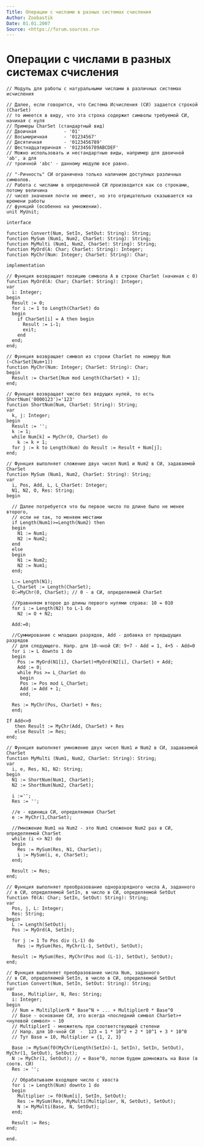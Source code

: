 ```yaml
---
Title: Операции с числами в разных системах счисления
Author: Zoobastik
Date: 01.01.2007
Source: <https://forum.sources.ru>
---
```



Операции с числами в разных системах счисления
==============================================

    // Модуль для работы с натуральными числами в различных системах исчисления
     
    // Далее, если говорится, что Система Исчисления (СИ) задается строкой (CharSet)
    // то имеется в виду, что эта строка содержит символы требуемой СИ, начиная с нуля
    // Примеры CharSet (стандартный вид)
    // Двоичная          - '01'
    // Восьмиричная      - '01234567'
    // Десятичная        - '0123456789'
    // Шестнадцатиричная - '0123456789ABCDEF'
    // Можно использовать и нестандартные виды, например для двоичной 'ab', а для
    // троичной 'abc' - данному модулю все равно.
     
    // "-Ричность" СИ ограничена только наличием доступных различных символов.
    // Работа с числами в определенной СИ производится как со строками, потому величина
    // чисел значения почти не имеет, но это отрицательно сказывается на времени работы
    // функций (особенно на умножении).
    unit MyUnit;
     
    interface
     
    function Convert(Num, SetIn, SetOut: String): String;
    function MySum (Num1, Num2, CharSet: String): String;
    function MyMulti (Num1, Num2, CharSet: String): String;
    function MyOrd(A: Char; CharSet: String): Integer;
    function MyChr(Num: Integer; CharSet: String): Char;
     
    implementation
     
    // Функция возвращает позицию символа A в строке CharSet (начиная с 0)
    function MyOrd(A: Char; CharSet: String): Integer;
    var
      i: Integer;
    begin
      Result := 0;
      for i := 1 to Length(CharSet) do
      begin
        if CharSet[i] = A then begin
          Result := i-1;
          exit;
        end
      end;
    end;
     
    // Функция возвращает символ из строки CharSet по номеру Num (~CharSet[Num+1])
    function MyChr(Num: Integer; CharSet: String): Char;
    begin
      Result := CharSet[Num mod Length(CharSet) + 1];
    end;
     
    // Функция возвращает число без ведущих нулей, то есть ShortNum('0000123')='123'
    function ShortNum(Num, CharSet: String): String;
    var
      k, j: Integer;
    begin
      Result := '';
      k := 1;
      while Num[k] = MyChr(0, CharSet) do
        k := k + 1;
      for j := k to Length(Num) do Result := Result + Num[j];
    end;
     
    // Функция выполняет сложение двух чисел Num1 и Num2 в СИ, задаваемой CharSet
    function MySum (Num1, Num2, CharSet: String): String;
    var
      i, Pos, Add, L, L_CharSet: Integer;
      N1, N2, O, Res: String;
    begin
     
      // Далее потребуется что бы первое число по длине было не менее второго,
      // если не так, то меняем местами
      if Length(Num1)>=Length(Num2) then
      begin
        N1 := Num1;
        N2 := Num2;
      end
      else
      begin
        N1 := Num2;
        N2 := Num1;
      end;
     
      L:= Length(N1);
      L_CharSet := Length(CharSet);
      O:=MyChr(0, CharSet); // 0 - в СИ, определяемой CharSet
     
      //Уравнняем второе до длины первого нулями справа: 10 = 010
      for i := Length(N2) to L-1 do
        N2 := O + N2;
     
      Add:=0;
     
      //Суммирование с младших разрядов, Add - добавка от предыдущих разрядов
      // для следующего. Напр. для 10-чной СИ: 9+7 - Add = 1, 4+5 - Add=0
      for i := L downto 1 do
      begin
        Pos := MyOrd(N1[i], CharSet)+MyOrd(N2[i], CharSet) + Add;
        Add := 0;
        while Pos >= L_CharSet do
         begin
         Pos := Pos mod L_CharSet;
         Add := Add + 1;
         end;
     
      Res := MyChr(Pos, CharSet) + Res;
      end;
     
    If Add<>0
       then Result := MyChr(Add, CharSet) + Res
       else Result := Res;
    end;
     
    // Функция выполняет умножение двух чисел Num1 и Num2 в СИ, задаваемой CharSet
    function MyMulti (Num1, Num2, CharSet: String): String;
    var
      i, e, Res, N1, N2: String;
    begin
      N1 := ShortNum(Num1, CharSet);
      N2 := ShortNum(Num2, CharSet);
     
      i :='';
      Res := '';
     
      //e - единица СИ, определяемая CharSet
      e := MyChr(1,CharSet);
     
      //Умножение Num1 на Num2 - это Num1 сложеное Num2 раз в СИ, определяемой CharSet
      while (i <> N2) do
      begin
        Res := MySum(Res, N1, CharSet);
        i := MySum(i, e, CharSet);
      end;
     
      Result := Res;
    end;
     
    // Функция выполняет преобразование одноразрядного числа A, заданного
    // в СИ, определяемой SetIn, в число в СИ, определяемой SetOut
    function f0(A: Char; SetIn, SetOut: String): String;
    var
      Pos, j, L: Integer;
      Res: String;
    begin
      L := Length(SetOut);
      Pos := MyOrd(A, SetIn);
     
      for j := 1 To Pos div (L-1) do
        Res := MySum(Res, MyChr(L-1, SetOut), SetOut);
     
      Result := MySum(Res, MyChr(Pos mod (L-1), SetOut), SetOut);
    end;
     
    // Функция выполняет преобразование числа Num, заданного
    // в СИ, определяемой SetIn, в число в СИ, определяемой SetOut
    function Convert(Num, SetIn, SetOut: String): String;
    var
      Base, Multiplier, N, Res: String;
      i: Integer;
    begin
      // Num = MultilplierN * Base^N + ... + Multiplier0 * Base^0
      // Base - основание СИ, это всегда <последний символ CharSet>+<нулевой символ> ~ 10
      // MultiplierI - множитель при соответствующей степени
      // Напр. для 10-чной СИ  -  123 = 1 * 10^2 + 2 * 10^1 + 3 * 10^0
      // Тут Base = 10, Multiplier = {1, 2, 3}
     
      Base := MySum(f0(MyChr(Length(SetIn)-1, SetIn), SetIn, SetOut), MyChr(1, SetOut), SetOut);
      N := MyChr(1, SetOut); // = Base^0, потом будем домножать на Base (в соотв. СИ)
      Res := '';
     
      // Обрабатываем входящее число с хвоста
      for i := Length(Num) downto 1 do
      begin
        Multiplier := f0(Num[i], SetIn, SetOut);
        Res := MySum(Res, MyMulti(Multiplier, N, SetOut), SetOut);
        N := MyMulti(Base, N, SetOut);
      end;
     
      Result := Res;
    end;
     
    end.




